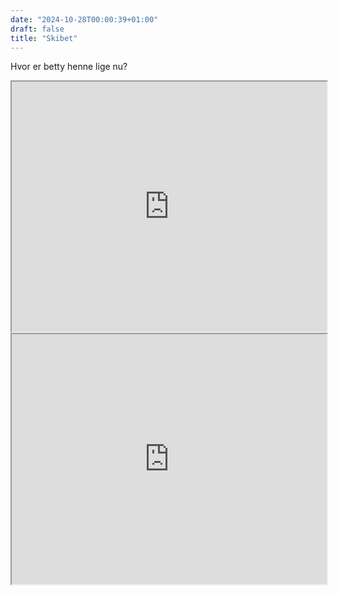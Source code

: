 ```yaml
---
date: "2024-10-28T00:00:39+01:00"
draft: false
title: "Skibet"
---
```


Hvor er betty henne lige nu?

<iframe src="https://www.marinetraffic.com/en/ais/embed/mmsi:219022124/shipid:5630282" width="100%" height="400px"></iframe>

<iframe src="https://www.vesselfinder.com/?mmsi=219022124" width="100%" height="400px"></iframe>
